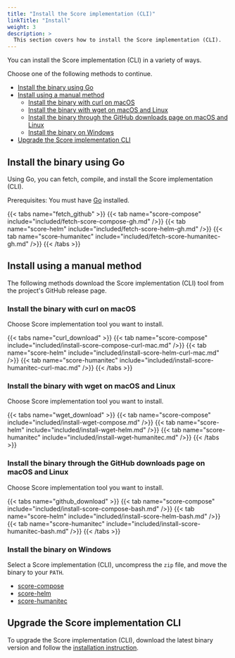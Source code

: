 ```yaml
---
title: "Install the Score implementation (CLI)"
linkTitle: "Install"
weight: 3
description: >
  This section covers how to install the Score implementation (CLI).
---
```


You can install the Score implementation (CLI) in a variety of ways.

Choose one of the following methods to continue.

- [Install the binary using Go](#install-the-binary-using-go)
- [Install using a manual method](#install-using-a-manual-method)
  - [Install the binary with curl on macOS](#install-the-binary-with-curl-on-macos)
  - [Install the binary with wget on macOS and Linux](#install-the-binary-with-wget-on-macos-and-linux)
  - [Install the binary through the GitHub downloads page on macOS and Linux](#install-the-binary-through-the-github-downloads-page-on-macos-and-linux)
  - [Install the binary on Windows](#install-the-binary-on-windows)
- [Upgrade the Score implementation CLI](#upgrade-the-score-implementation-cli)

## Install the binary using Go

Using Go, you can fetch, compile, and install the Score implementation (CLI).

Prerequisites: You must have [Go](https://go.dev/dl/) installed.

{{< tabs name="fetch_github" >}}
{{< tab name="score-compose" include="included/fetch-score-compose-gh.md" />}}
{{< tab name="score-helm" include="included/fetch-score-helm-gh.md" />}}
{{< tab name="score-humanitec" include="included/fetch-score-humanitec-gh.md" />}}
{{< /tabs >}}

## Install using a manual method

The following methods download the Score implementation (CLI) tool from the project's GitHub release page.

### Install the binary with curl on macOS

Choose Score implementation tool you want to install.

{{< tabs name="curl_download" >}}
{{< tab name="score-compose" include="included/install-score-compose-curl-mac.md" />}}
{{< tab name="score-helm" include="included/install-score-helm-curl-mac.md" />}}
{{< tab name="score-humanitec" include="included/install-score-humanitec-curl-mac.md" />}}
{{< /tabs >}}

### Install the binary with wget on macOS and Linux

Choose Score implementation tool you want to install.

{{< tabs name="wget_download" >}}
{{< tab name="score-compose" include="included/install-wget-compose.md" />}}
{{< tab name="score-helm" include="included/install-wget-helm.md" />}}
{{< tab name="score-humanitec" include="included/install-wget-humanitec.md" />}}
{{< /tabs >}}

### Install the binary through the GitHub downloads page on macOS and Linux

Choose Score implementation tool you want to install.

{{< tabs name="github_download" >}}
{{< tab name="score-compose" include="included/install-score-compose-bash.md" />}}
{{< tab name="score-helm" include="included/install-score-helm-bash.md" />}}
{{< tab name="score-humanitec" include="included/install-score-humanitec-bash.md" />}}
{{< /tabs >}}

### Install the binary on Windows

Select a Score implementation (CLI), uncompress the `zip` file, and move the binary to your `PATH`.

- [score-compose](https://github.com/score-spec/score-compose/releases)
- [score-helm](https://github.com/score-spec/score-helm/releases)
- [score-humanitec](https://github.com/score-spec/score-humanitec/releases)

## Upgrade the Score implementation CLI

To upgrade the Score implementation (CLI), download the latest binary version and follow the [installation instruction](#install-using-a-manual-method).

<!-- ### macOS

We recommend installing the {{< glossary_tooltip text="Score implementation (CLI)" term_id="score" >}} with [Homebrew](https://brew.sh/index.html).
With Homebrew, you can access an extensive selection of libraries and applications, with their dependencies managed for you.

### Prerequisites

Install Homebrew according to the [official Homebrew installation instructions](https://brew.sh/index.html).

### To install Score on macOS

1. Install Score by running `brew install score-compose` from your terminal.
2. Verify Score is installed by running `score-compose --version`.

### Linux

On the Linux operating systems, use the built-in package manager to install Score:

1. Open a terminal and run these commands to install the latest {{< glossary_tooltip text="Score implementation (CLI)" term_id="score" >}} from the officially maintained package archives:

   ```shell
   apt-add-repository ppa:score-compose
   apt-get update
   apt-get install score-compose
   ```

1. To verify that Score works on your computer, run:

   ```shell
   score-compose --version
   ```

### Windows

## After you install Score

-->
